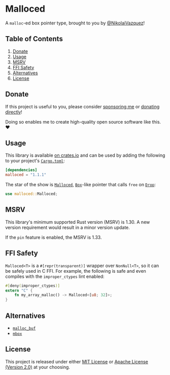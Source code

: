 # Malloced

A `malloc`-ed box pointer type, brought to you by
[@NikolaiVazquez](https://twitter.com/NikolaiVazquez)!

## Table of Contents

1. [Donate](#donate)
2. [Usage](#usage)
3. [MSRV](#msrv)
4. [FFI Safety](#ffi-safety)
5. [Alternatives](#alternatives)
6. [License](#license)

## Donate

If this project is useful to you, please consider
[sponsoring me](https://github.com/sponsors/nvzqz) or
[donating directly](https://www.paypal.me/nvzqz)!

Doing so enables me to create high-quality open source software like this. ❤️

## Usage

This library is available [on crates.io](https://crates.io/crates/malloced) and
can be used by adding the following to your project's
[`Cargo.toml`](https://doc.rust-lang.org/cargo/reference/manifest.html):

```toml
[dependencies]
malloced = "1.1.1"
```

The star of the show is [`Malloced`], [`Box`]-like pointer that calls `free` on
[`Drop`]:

```rust
use malloced::Malloced;
```

## MSRV

This library's minimum supported Rust version (MSRV) is 1.30. A new version
requirement would result in a minor version update.

If the `pin` feature is enabled, the MSRV is 1.33.

## FFI Safety

`Malloced<T>` is a `#[repr(transparent)]` wrapper over `NonNull<T>`, so it can
be safely used in C FFI. For example, the following is safe and even compiles
with the `improper_ctypes` lint enabled:

```rust
#[deny(improper_ctypes)]
extern "C" {
    fn my_array_malloc() -> Malloced<[u8; 32]>;
}
```

## Alternatives

- [`malloc_buf`](https://docs.rs/malloc_buf)
- [`mbox`](https://docs.rs/mbox)

## License

This project is released under either
[MIT License](https://github.com/nvzqz/malloced/blob/master/LICENSE-MIT) or
[Apache License (Version 2.0)](https://github.com/nvzqz/malloced/blob/master/LICENSE-APACHE)
at your choosing.

[`Box`]: https://doc.rust-lang.org/std/boxed/struct.Box.html
[`Drop`]: https://doc.rust-lang.org/std/ops/trait.Drop.html
[`Malloced`]: https://docs.rs/malloced/1.1.1/malloced/struct.Malloced.html
